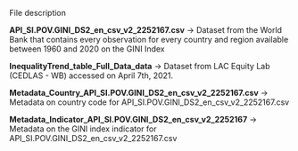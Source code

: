 File description

**API_SI.POV.GINI_DS2_en_csv_v2_2252167.csv** -> Dataset from the World Bank that contains every observation for every country and region available between 1960 and 2020 on the GINI Index

**InequalityTrend_table_Full_Data_data** -> Dataset from LAC Equity Lab (CEDLAS - WB) accessed on April 7th, 2021.

**Metadata_Country_API_SI.POV.GINI_DS2_en_csv_v2_2252167.csv** -> Metadata on country code for API_SI.POV.GINI_DS2_en_csv_v2_2252167.csv

**Metadata_Indicator_API_SI.POV.GINI_DS2_en_csv_v2_2252167** -> Metadata on the GINI index indicator for API_SI.POV.GINI_DS2_en_csv_v2_2252167.csv
